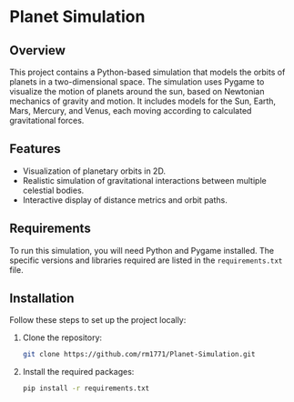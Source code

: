 # Planet Simulation

## Overview
This project contains a Python-based simulation that models the orbits of planets in a two-dimensional space. The simulation uses Pygame to visualize the motion of planets around the sun, based on Newtonian mechanics of gravity and motion. It includes models for the Sun, Earth, Mars, Mercury, and Venus, each moving according to calculated gravitational forces.

## Features
- Visualization of planetary orbits in 2D.
- Realistic simulation of gravitational interactions between multiple celestial bodies.
- Interactive display of distance metrics and orbit paths.

## Requirements
To run this simulation, you will need Python and Pygame installed. The specific versions and libraries required are listed in the `requirements.txt` file.

## Installation
Follow these steps to set up the project locally:
1. Clone the repository:
   ```bash
   git clone https://github.com/rm1771/Planet-Simulation.git
2. Install the required packages:
   ```bash
   pip install -r requirements.txt

